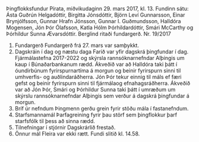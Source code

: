 Þingflokksfundur Pírata, miðvikudaginn 29. mars 2017, kl. 13.
Fundinn sátu: Ásta Guðrún Helgadóttir, Birgitta Jónsdóttir, Björn Leví Gunnarsson, Einar
Brynjólfsson, Gunnar Hrafn Jónsson, Gunnar I. Guðmundsson, Halldóra Mogensen, Jón Þór
Ólafsson, Katla Hólm Þórhildardóttir, Smári McCarthy og Þórhildur Sunna Ævarsdóttir. Berglind
ritaði fundargerð.
Nr. 19/2017
1. Fundargerð
Fundargerð frá 27. mars var samþykkt.
2. Dagskráin í dag og næstu daga
Farið var yfir dagskrá þingfundar í dag. Fjármálastefna 2017-2022 og skýrsla
rannsóknarnefndar Alþingis um kaup í Búnaðarbankanum rædd. Ákveðið var að Halldóra taki
þátt í óundirbúnum fyrirspurnartíma á morgun og beinir fyrirspurn sinni til umhverfis- og
auðlindaráðherra. Jón Þór tekur einnig til máls ef færi gefst og beinir fyrirspurn sinni til fjármálaog efnahagsráðherra. Ákveðið var að Jón Þór, Smári og Þórhildur Sunna taki þátt í umræðum
um skýrslu rannsóknarnefndar Alþingis sem verður á dagskrá þingfundar á morgun.
3. Bríf úr nefndum
Þingmenn gerðu grein fyrir stöðu mála í fastanefndum.
4. Starfsmannamál
Þarfagreining fyrir þau störf sem þingflokkur þarf starfsfólk til þess að sinna rædd.
5. Tilnefningar í stjórnir
Dagskrárlið frestað.
6. Önnur mál
Fleira var ekki rætt.
Fundi slitið kl. 14.58.

